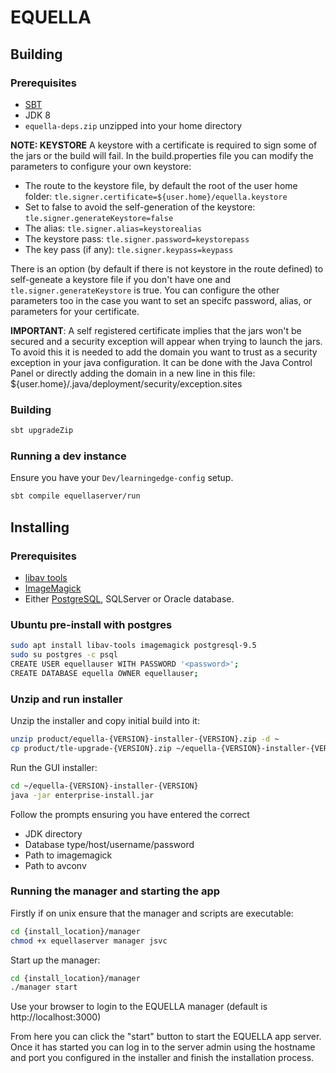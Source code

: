 # EQUELLA

## Building

### Prerequisites

* [SBT](http://www.scala-sbt.org/)
* JDK 8
* `equella-deps.zip` unzipped into your home directory

**NOTE: KEYSTORE**
A keystore with a certificate is required to sign some of the jars or the build will fail.
In the build.properties file you can modify the parameters to configure your own keystore:
    
 * The route to the keystore file, by default the root of the user home folder: `tle.signer.certificate=${user.home}/equella.keystore`
 * Set to false to avoid the self-generation of the keystore:  `tle.signer.generateKeystore=false`
 * The alias: `tle.signer.alias=keystorealias`
 * The keystore pass: `tle.signer.password=keystorepass`
 * The key pass (if any): `tle.signer.keypass=keypass`

There is an option (by default if there is not keystore in the route defined) to self-geneate a keystore file if you don't have one and `tle.signer.generateKeystore` is true.
You can configure the other parameters too in the case you want to set an specifc password, alias, or parameters for your certificate.

**IMPORTANT**: A self registered certificate implies that the jars won't be secured and a security exception will appear when trying to launch the jars.
To avoid this it is needed to add the domain you want to trust as a security exception in your java configuration.
It can be done with the Java Control Panel or directly adding the domain in a new line in this file:
${user.home}/.java/deployment/security/exception.sites 


### Building

```bash
sbt upgradeZip
```

### Running a dev instance

Ensure you have your `Dev/learningedge-config` setup.

```bash
sbt compile equellaserver/run
```

## Installing

### Prerequisites

* [libav tools](https://libav.org/)
* [ImageMagick](https://www.imagemagick.org/)
* Either [PostgreSQL](https://www.postgresql.org/), SQLServer or Oracle database.

### Ubuntu pre-install with postgres

```bash
sudo apt install libav-tools imagemagick postgresql-9.5
sudo su postgres -c psql
CREATE USER equellauser WITH PASSWORD '<password>';
CREATE DATABASE equella OWNER equellauser;
```

### Unzip and run installer

Unzip the installer and copy initial build into it:

```bash
unzip product/equella-{VERSION}-installer-{VERSION}.zip -d ~
cp product/tle-upgrade-{VERSION}.zip ~/equella-{VERSION}-installer-{VERSION}/manager/updates/
```

Run the GUI installer:

```bash
cd ~/equella-{VERSION}-installer-{VERSION}
java -jar enterprise-install.jar
```

Follow the prompts ensuring you have entered the correct
* JDK directory
* Database type/host/username/password
* Path to imagemagick
* Path to avconv

### Running the manager and starting the app

Firstly if on unix ensure that the manager and scripts are executable:

```bash
cd {install_location}/manager
chmod +x equellaserver manager jsvc
```

Start up the manager:

```bash
cd {install_location}/manager
./manager start
```

Use your browser to login to the EQUELLA manager (default is http://localhost:3000)

From here you can click the "start" button to start the EQUELLA app server. Once it has started you can log in to the server admin using the hostname and port you configured in the installer and finish the installation process.
